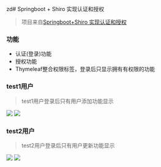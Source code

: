 zd# Springboot + Shiro 实现认证和授权

> 项目来自[Springboot+Shiro 实现认证和授权](https://www.bilibili.com/video/av37984279/?p=12)


### 功能

- 认证(登录)功能
- 授权功能
- Thymeleaf整合权限标签，登录后只显示拥有有权限的功能



### test1用户

> test1用户登录后只有用户添加功能显示

![](https://ws1.sinaimg.cn/large/006tNc79ly1fzfei1tqoqj30g60b8wer.jpg)
![](https://ws3.sinaimg.cn/large/006tNc79ly1fzfekz1gsdj30fn09hglx.jpg)

<!-- more -->

### test2用户

>  test2用户登录后只有用户更新功能显示

![](https://ws2.sinaimg.cn/large/006tNc79ly1fzfejfrt5vj30f40alwep.jpg)
![](https://ws4.sinaimg.cn/large/006tNc79ly1fzfej3y9woj30d609h3yt.jpg)



